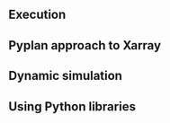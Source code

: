 
## Execution
## Pyplan approach to Xarray
## Dynamic simulation
## Using Python libraries


<!--stackedit_data:
eyJoaXN0b3J5IjpbLTE0NDYzNzE4OTddfQ==
-->